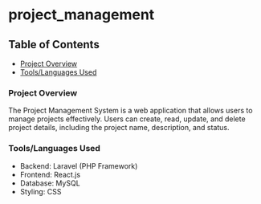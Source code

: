 # project_management
## Table of Contents
- [Project Overview](#project-overview)
- [Tools/Languages Used](#toolslanguages-used)

### Project Overview
The Project Management System is a web application that allows users to manage projects effectively. Users can create, read, update, and delete project details, including the project name, description, and status.

### Tools/Languages Used
- Backend: Laravel (PHP Framework)
- Frontend: React.js
- Database: MySQL
- Styling: CSS
